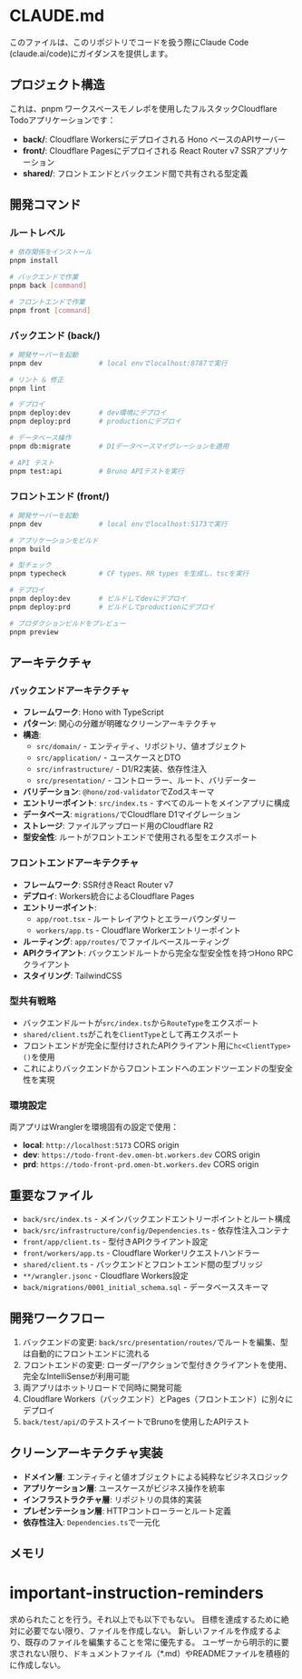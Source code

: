 # CLAUDE.md

このファイルは、このリポジトリでコードを扱う際にClaude Code (claude.ai/code)にガイダンスを提供します。

## プロジェクト構造

これは、pnpm ワークスペースモノレポを使用したフルスタックCloudflare Todoアプリケーションです：

- **back/**: Cloudflare Workersにデプロイされる Hono ベースのAPIサーバー
- **front/**: Cloudflare Pagesにデプロイされる React Router v7 SSRアプリケーション
- **shared/**: フロントエンドとバックエンド間で共有される型定義

## 開発コマンド

### ルートレベル
```bash
# 依存関係をインストール
pnpm install

# バックエンドで作業
pnpm back [command]

# フロントエンドで作業
pnpm front [command]
```

### バックエンド (back/)
```bash
# 開発サーバーを起動
pnpm dev              # local envでlocalhost:8787で実行

# リント & 修正
pnpm lint

# デプロイ
pnpm deploy:dev       # dev環境にデプロイ
pnpm deploy:prd       # productionにデプロイ

# データベース操作
pnpm db:migrate       # D1データベースマイグレーションを適用

# API テスト
pnpm test:api         # Bruno APIテストを実行
```

### フロントエンド (front/)
```bash
# 開発サーバーを起動
pnpm dev              # local envでlocalhost:5173で実行

# アプリケーションをビルド
pnpm build

# 型チェック
pnpm typecheck        # CF types、RR types を生成し、tscを実行

# デプロイ
pnpm deploy:dev       # ビルドしてdevにデプロイ
pnpm deploy:prd       # ビルドしてproductionにデプロイ

# プロダクションビルドをプレビュー
pnpm preview
```

## アーキテクチャ

### バックエンドアーキテクチャ
- **フレームワーク**: Hono with TypeScript
- **パターン**: 関心の分離が明確なクリーンアーキテクチャ
- **構造**: 
  - `src/domain/` - エンティティ、リポジトリ、値オブジェクト
  - `src/application/` - ユースケースとDTO
  - `src/infrastructure/` - D1/R2実装、依存性注入
  - `src/presentation/` - コントローラー、ルート、バリデーター
- **バリデーション**: `@hono/zod-validator`でZodスキーマ
- **エントリーポイント**: `src/index.ts` - すべてのルートをメインアプリに構成
- **データベース**: `migrations/`でCloudflare D1マイグレーション
- **ストレージ**: ファイルアップロード用のCloudflare R2
- **型安全性**: ルートがフロントエンドで使用される型をエクスポート

### フロントエンドアーキテクチャ
- **フレームワーク**: SSR付きReact Router v7
- **デプロイ**: Workers統合によるCloudflare Pages
- **エントリーポイント**: 
  - `app/root.tsx` - ルートレイアウトとエラーバウンダリー
  - `workers/app.ts` - Cloudflare Workerエントリーポイント
- **ルーティング**: `app/routes/`でファイルベースルーティング
- **APIクライアント**: バックエンドルートから完全な型安全性を持つHono RPCクライアント
- **スタイリング**: TailwindCSS

### 型共有戦略
- バックエンドルートが`src/index.ts`から`RouteType`をエクスポート
- `shared/client.ts`がこれを`ClientType`として再エクスポート
- フロントエンドが完全に型付けされたAPIクライアント用に`hc<ClientType>()`を使用
- これによりバックエンドからフロントエンドへのエンドツーエンドの型安全性を実現

### 環境設定
両アプリはWranglerを環境固有の設定で使用：
- **local**: `http://localhost:5173` CORS origin
- **dev**: `https://todo-front-dev.omen-bt.workers.dev` CORS origin  
- **prd**: `https://todo-front-prd.omen-bt.workers.dev` CORS origin

## 重要なファイル

- `back/src/index.ts` - メインバックエンドエントリーポイントとルート構成
- `back/src/infrastructure/config/Dependencies.ts` - 依存性注入コンテナ
- `front/app/client.ts` - 型付きAPIクライアント設定
- `front/workers/app.ts` - Cloudflare Workerリクエストハンドラー
- `shared/client.ts` - バックエンドとフロントエンド間の型ブリッジ
- `**/wrangler.jsonc` - Cloudflare Workers設定
- `back/migrations/0001_initial_schema.sql` - データベーススキーマ

## 開発ワークフロー

1. バックエンドの変更: `back/src/presentation/routes/`でルートを編集、型は自動的にフロントエンドに流れる
2. フロントエンドの変更: ローダー/アクションで型付きクライアントを使用、完全なIntelliSenseが利用可能
3. 両アプリはホットリロードで同時に開発可能
4. Cloudflare Workers（バックエンド）とPages（フロントエンド）に別々にデプロイ
5. `back/test/api/`のテストスイートでBrunoを使用したAPIテスト

## クリーンアーキテクチャ実装

- **ドメイン層**: エンティティと値オブジェクトによる純粋なビジネスロジック
- **アプリケーション層**: ユースケースがビジネス操作を統率
- **インフラストラクチャ層**: リポジトリの具体的実装
- **プレゼンテーション層**: HTTPコントローラーとルート定義
- **依存性注入**: `Dependencies.ts`で一元化

## メモリ

# important-instruction-reminders
求められたことを行う。それ以上でも以下でもない。
目標を達成するために絶対に必要でない限り、ファイルを作成しない。
新しいファイルを作成するより、既存のファイルを編集することを常に優先する。
ユーザーから明示的に要求されない限り、ドキュメントファイル（*.md）やREADMEファイルを積極的に作成しない。